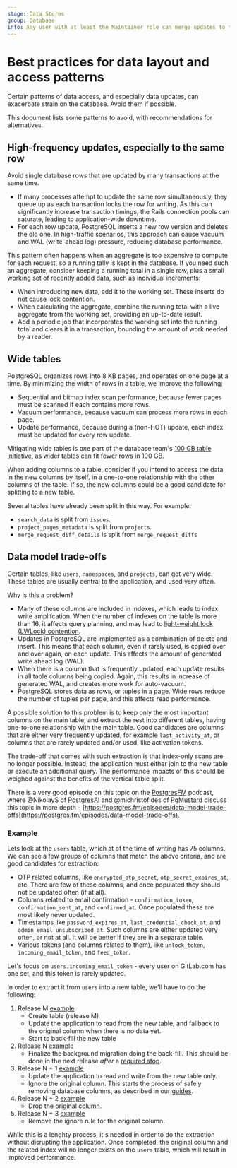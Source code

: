 ```yaml
---
stage: Data Stores
group: Database
info: Any user with at least the Maintainer role can merge updates to this content. For details, see https://docs.gitlab.com/ee/development/development_processes.html#development-guidelines-review.
---
```


# Best practices for data layout and access patterns

Certain patterns of data access, and especially data updates, can exacerbate strain
on the database. Avoid them if possible.

This document lists some patterns to avoid, with recommendations for alternatives.

## High-frequency updates, especially to the same row

Avoid single database rows that are updated by many transactions at the same time.

- If many processes attempt to update the same row simultaneously, they queue up
  as each transaction locks the row for writing. As this can significantly increase
  transaction timings, the Rails connection pools can saturate, leading to
  application-wide downtime.
- For each row update, PostgreSQL inserts a new row version and deletes the old one.
  In high-traffic scenarios, this approach can cause vacuum and WAL (write-ahead log)
  pressure, reducing database performance.

This pattern often happens when an aggregate is too expensive to compute for each
request, so a running tally is kept in the database. If you need such an aggregate,
consider keeping a running total in a single row, plus a small working set of
recently added data, such as individual increments:

- When introducing new data, add it to the working set. These inserts do not
  cause lock contention.
- When calculating the aggregate, combine the running total with a live aggregate
  from the working set, providing an up-to-date result.
- Add a periodic job that incorporates the working set into the running total and
  clears it in a transaction, bounding the amount of work needed by a reader.

## Wide tables

PostgreSQL organizes rows into 8 KB pages, and operates on one page at a time.
By minimizing the width of rows in a table, we improve the following:

- Sequential and bitmap index scan performance, because fewer pages must be
  scanned if each contains more rows.
- Vacuum performance, because vacuum can process more rows in each page.
- Update performance, because during a (non-HOT) update, each index must be
  updated for every row update.

Mitigating wide tables is one part of the database team's
[100 GB table initiative](../../architecture/blueprints/database_scaling/size-limits.md),
as wider tables can fit fewer rows in 100 GB.

When adding columns to a table, consider if you intend to access the data in the
new columns by itself, in a one-to-one relationship with the other columns of the
table. If so, the new columns could be a good candidate for splitting to a new table.

Several tables have already been split in this way. For example:

- `search_data` is split from `issues`.
- `project_pages_metadata` is split from `projects`.
- `merge_request_diff_details` is split from `merge_request_diffs`

## Data model trade-offs

Certain tables, like `users`, `namespaces`, and `projects`, can get very wide.
These tables are usually central to the application, and used very often.

Why is this a problem?

- Many of these columns are included in indexes, which leads to index write amplifcation.
  When the number of indexes on the table is more than 16, it affects query planning,
  and may lead to [light-weight lock (LWLock) contention](https://gitlab.com/groups/gitlab-org/-/epics/11543).
- Updates in PostgreSQL are implemented as a combination of delete and insert. This means that each column,
  even if rarely used, is copied over and over again, on each update. This affects the amount of generated
  write ahead log (WAL).
- When there is a column that is frequently updated, each update results in all table columns
  being copied. Again, this results in increase of generated WAL, and creates more work for
  auto-vacuum.
- PostgreSQL stores data as rows, or tuples in a page. Wide rows reduce the number of tuples per page,
  and this affects read performance.

A possible solution to this problem is to keep only the most important columns on the main table,
and extract the rest into different tables, having one-to-one relationship with the main table.
Good candidates are columns that are either very frequently updated, for example `last_activity_at`,
or columns that are rarely updated and/or used, like activation tokens.

The trade-off that comes with such extraction is that index-only scans are no longer possible.
Instead, the application must either join to the new table or execute an additional query. The performance impacts
of this should be weighed against the benefits of the vertical table split.

There is a very good episode on this topic on the [PostgresFM](https://postgres.fm) podcast,
where @NikolayS of [PostgresAI](https://postgres.ai/) and @michristofides of [PgMustard](https://www.pgmustard.com/)
discuss this topic in more depth - [https://postgres.fm/episodes/data-model-trade-offs](https://postgres.fm/episodes/data-model-trade-offs).

### Example

Lets look at the `users` table, which at of the time of writing has 75 columns.
We can see a few groups of columns that match the above criteria, and are good candidates
for extraction:

- OTP related columns, like `encrypted_otp_secret`, `otp_secret_expires_at`, etc.
  There are few of these columns, and once populated they should not be updated often (if at all).
- Columns related to email confirmation - `confirmation_token`, `confirmation_sent_at`,
  and `confirmed_at`. Once populated these are most likely never updated.
- Timestamps like `password_expires_at`, `last_credential_check_at`, and `admin_email_unsubscribed_at`.
  Such columns are either updated very often, or not at all. It will be better if they are in a separate table.
- Various tokens (and columns related to them), like `unlock_token`, `incoming_email_token`, and `feed_token`.

Let's focus on `users.incoming_email_token` - every user on GitLab.com has one set, and this token is rarely updated.

In order to extract it from `users` into a new table, we'll have to do the following:

1. Release M [example](https://gitlab.com/gitlab-org/gitlab/-/merge_requests/141561)
   - Create table (release M)
   - Update the application to read from the new table, and fallback to the original column when there is no data yet.
   - Start to back-fill the new table
1. Release N [example](https://gitlab.com/gitlab-org/gitlab/-/merge_requests/141833)
   - Finalize the background migration doing the back-fill. This should be done in the next release *after* a [required stop](../../update/index.md#upgrade-paths).
1. Release N + 1 [example](https://gitlab.com/gitlab-org/gitlab/-/merge_requests/141835)
   - Update the application to read and write from the new table only.
   - Ignore the original column. This starts the process of safely removing database columns, as described in our [guides](avoiding_downtime_in_migrations.md#dropping-columns).
1. Release N + 2 [example](https://gitlab.com/gitlab-org/gitlab/-/merge_requests/142086)
   - Drop the original column.
1. Release N + 3 [example](https://gitlab.com/gitlab-org/gitlab/-/merge_requests/142087)
   - Remove the ignore rule for the original column.

While this is a lenghty process, it's needed in order to do the extraction
without disrupting the application. Once completed, the original column and the related index will
no longer exists on the `users` table, which will result in improved performance.
